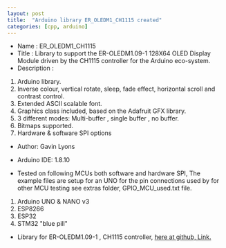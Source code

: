 ```yaml
---
layout: post
title:  "Arduino library ER_OLEDM1_CH1115 created"
categories: [cpp, arduino]
---
```


* Name : ER_OLEDM1_CH1115
* Title : Library to support the ER-OLEDM1.09-1 128X64 OLED Display Module driven by the CH1115 controller for the Arduino eco-system.
* Description : 

1. Arduino library.      
2. Inverse colour, vertical rotate, sleep, fade effect, horizontal scroll and contrast control. 
3. Extended ASCII scalable font. 
4. Graphics class included, based on the Adafruit GFX library.
5. 3 different modes: Multi-buffer , single buffer , no buffer.
6. Bitmaps supported.
7. Hardware & software SPI options

* Author: Gavin Lyons
* Arduino IDE: 1.8.10

* Tested on following MCUs both software and hardware SPI,
The example files are setup for an UNO for the pin connections used 
by for other MCU testing see extras folder, GPIO_MCU_used.txt file.
1. Arduino  UNO & NANO v3
2. ESP8266 
3. ESP32 
4. STM32 "blue pill"

* Library for ER-OLEDM1.09-1  , CH1115 controller, [here at github, Link.](https://github.com/gavinlyonsrepo/ER_OLEDM1_CH1115)

